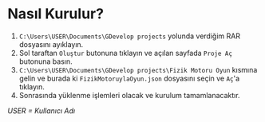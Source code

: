 # Nasıl Kurulur?
1. `C:\Users\USER\Documents\GDevelop projects` yolunda verdiğim RAR dosyasını ayıklayın.
2. Sol taraftan `Oluştur` butonuna tıklayın ve açılan sayfada `Proje Aç` butonuna basın.
3. `C:\Users\USER\Documents\GDevelop projects\Fizik Motoru Oyun` kısmına gelin ve burada ki `FizikMotoruylaOyun.json` dosyasını seçin ve `Aç`'a tıklayın.
4. Sonrasında yüklenme işlemleri olacak ve kurulum tamamlanacaktır.

*USER = Kullanıcı Adı*
